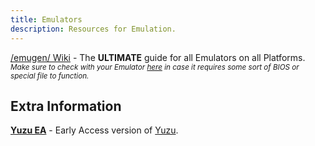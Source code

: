 ```yaml
---
title: Emulators
description: Resources for Emulation.
---
```


[/emugen/ Wiki](https://emulation.gametechwiki.com/) - The **ULTIMATE** guide for all Emulators on all Platforms.  
*<small>Make sure to check with your Emulator [here](https://emulation.gametechwiki.com/index.php/Emulator_files) in case it requires some sort of BIOS or special file to function.</small>*

## Extra Information
[**Yuzu EA**](https://pineappleea.github.io/) - Early Access version of [Yuzu](https://github.com/yuzu-emu/yuzu).
